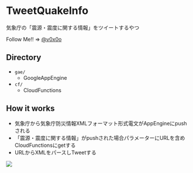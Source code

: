 # TweetQuakeInfo
気象庁の「震源・震度に関する情報」をツイートするやつ

Follow Me!! => [@v0x0o](https://twitter.com/v0x0o)

## Directory
* `gae/` 
    * GoogleAppEngine
* `cf/` 
    * CloudFunctions 


## How it works

* 気象庁から気象庁防災情報XMLフォーマット形式電文がAppEngineにpushされる
* 「震源・震度に関する情報」がpushされた場合パラメーターにURLを含めCloudFunctionsにgetする
* URLからXMLをパースしTweetする

![](https://user-images.githubusercontent.com/34241526/79744396-398ee380-8341-11ea-9252-cb4ff59d4956.png)
